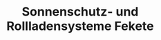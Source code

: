 ---
title: "Sonnenschutz- und Rollladensysteme Fekete"
url: /otterwisch/sonnenschutz-und-rollladensysteme-fekete/
shop: Allgemein
---